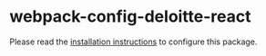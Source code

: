 # webpack-config-deloitte-react

Please read the [installation instructions](https://github.com/DeloitteDigitalAPAC/webpack-config-deloitte) to configure this package.
